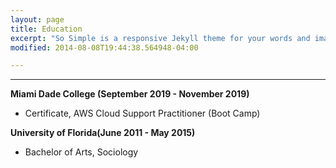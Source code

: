 ```yaml
---
layout: page
title: Education
excerpt: "So Simple is a responsive Jekyll theme for your words and images."
modified: 2014-08-08T19:44:38.564948-04:00

---
```


<hr/>

   
**Miami Dade College (September 2019 - November 2019)**
   * Certificate, AWS Cloud Support Practitioner (Boot Camp)   
 
**University of Florida(June 2011 - May 2015)**
   * Bachelor of Arts, Sociology
 


[^1]: Example: *domain.com/category-name/post-title*
